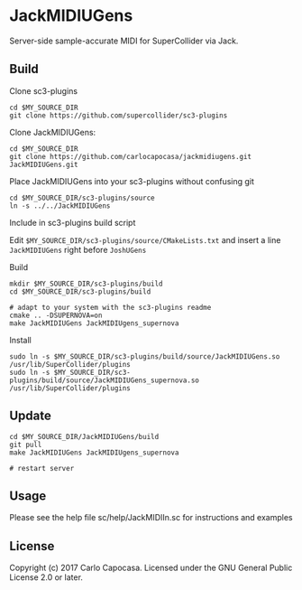 
JackMIDIUGens
=============

Server-side sample-accurate MIDI for SuperCollider via Jack.

Build
-----

Clone sc3-plugins 

    cd $MY_SOURCE_DIR
    git clone https://github.com/supercollider/sc3-plugins

Clone JackMIDIUGens:

    cd $MY_SOURCE_DIR
    git clone https://github.com/carlocapocasa/jackmidiugens.git JackMIDIUGens.git

Place JackMIDIUGens into your sc3-plugins without confusing git

    cd $MY_SOURCE_DIR/sc3-plugins/source
    ln -s ../../JackMIDIUGens

Include in sc3-plugins build script

Edit `$MY_SOURCE_DIR/sc3-plugins/source/CMakeLists.txt` and insert a line `JackMIDIUGens` right before `JoshUGens`

Build

    mkdir $MY_SOURCE_DIR/sc3-plugins/build
    cd $MY_SOURCE_DIR/sc3-plugins/build
    
    # adapt to your system with the sc3-plugins readme
    cmake .. -DSUPERNOVA=on 
    make JackMIDIUGens JackMIDIUgens_supernova

Install

    sudo ln -s $MY_SOURCE_DIR/sc3-plugins/build/source/JackMIDIUGens.so /usr/lib/SuperCollider/plugins
    sudo ln -s $MY_SOURCE_DIR/sc3-plugins/build/source/JackMIDIUGens_supernova.so /usr/lib/SuperCollider/plugins 

Update
------

    cd $MY_SOURCE_DIR/JackMIDIUGens/build
    git pull
    make JackMIDIUGens JackMIDIUgens_supernova

    # restart server

Usage
-----

Please see the help file sc/help/JackMIDIIn.sc for instructions and examples

License
-------
Copyright (c) 2017 Carlo Capocasa. Licensed under the GNU General Public License 2.0 or later.

